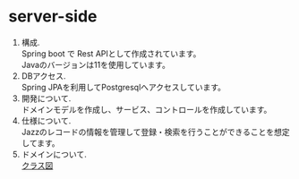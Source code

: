 # server-side
1. 構成.   
Spring boot で Rest APIとして作成されています。  
Javaのバージョンは11を使用しています。
1. DBアクセス.   
Spring JPAを利用してPostgresqlへアクセスしています。
1. 開発について.   
ドメインモデルを作成し、サービス、コントロールを作成しています。
1. 仕様について.   
Jazzのレコードの情報を管理して登録・検索を行うことができることを想定してます。
1. ドメインについて.   
[クラス図](./doc/クラス.png)
